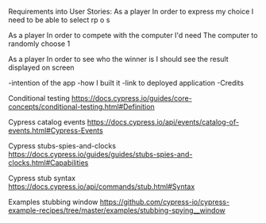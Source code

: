 Requirements into User Stories:
As a player
In order to express my choice
I need to be able to select rp o s

As a player
In order to compete with the computer
I'd need The computer to randomly choose 1

As a player
In order to see who the winner is
I should see the result displayed on screen 

-intention of the app
-how I built it
-link to deployed application
-Credits

Conditional testing
https://docs.cypress.io/guides/core-concepts/conditional-testing.html#Definition

Cypress catalog events
https://docs.cypress.io/api/events/catalog-of-events.html#Cypress-Events

Cypress stubs-spies-and-clocks
https://docs.cypress.io/guides/guides/stubs-spies-and-clocks.html#Capabilities

Cypress stub syntax
https://docs.cypress.io/api/commands/stub.html#Syntax

Examples stubbing window
https://github.com/cypress-io/cypress-example-recipes/tree/master/examples/stubbing-spying__window


